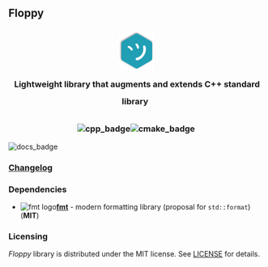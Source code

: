 ## Floppy
<h3 align="center">
    <img src="./docs/images/logo-tmp.png" alt=""/><br/>
    <img src="https://raw.githubusercontent.com/catppuccin/catppuccin/main/assets/misc/transparent.png" height="30" width="0px"/>
    Lightweight library that augments and extends C++ standard library
    <img src="https://raw.githubusercontent.com/catppuccin/catppuccin/main/assets/misc/transparent.png" height="30" width="0px"/><br/>
    <img src="https://raw.githubusercontent.com/catppuccin/catppuccin/main/assets/misc/transparent.png" height="30" width="0px"/><br/>
    <img src="https://img.shields.io/badge/C%2B%2B-00599C?style=flat-square&logo=c%2B%2B&logoColor=white" alt="cpp_badge"/><img src="https://img.shields.io/badge/CMake-064F8C?style=flat-square&logo=cmake&logoColor=white" alt="cmake_badge"/>
</h3>
<img src="https://img.shields.io/badge/documentation-doxygen-white?style=for-the-badge&logo=readthedocs&link=https%3A%2F%2Fwhs31.github.io%2Ffloppy%2Findex.html" alt="docs_badge"/>

### [Changelog](./CHANGELOG.md)

### Dependencies

- ![fmt logo](https://avatars.githubusercontent.com/u/7280830?s=16&v=4)[**fmt**](https://github.com/fmtlib/fmt) - modern formatting library (proposal for `std::format`) (**MIT**)

[//]: # (- ![spdlog logo]&#40;https://avatars.githubusercontent.com/u/6052198?s=16&v=4&#41;[**spdlog**]&#40;https://github.com/gabime/spdlog&#41; - flexible logger implemented using *fmt* library &#40;**MIT**&#41;)

### Licensing

*Floppy* library is distributed under the MIT license. See [LICENSE](./LICENSE) for details.
